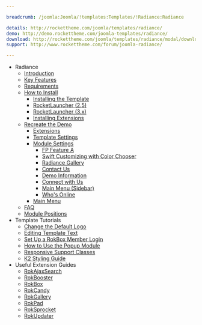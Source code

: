 ```yaml
---

breadcrumb: /joomla:Joomla/!templates:Templates/!Radiance:Radiance

details: http://rockettheme.com/joomla/templates/radiance/
demo: http://demo.rockettheme.com/joomla-templates/radiance/
download: http://rockettheme.com/joomla/templates/radiance/modal/downloads
support: http://www.rockettheme.com/forum/joomla-radiance/

---
```


* Radiance
    * [Introduction]()
    * [Key Features](INDEX.md#key-features)
    * [Requirements](INDEX.md#requirements)
    * [How to Install](../../platform/templates.md#how-to-install)
        * [Installing the Template](../../platform/templates.md#how-to-install-a-joomla-template)
        * [RocketLauncher (2.5)](../../platform/install_joomla_25.md)
        * [RocketLauncher (3.x)](../../platform/install_joomla_3x.md)
        * [Installing Extensions](../../platform/extensions.md#how-to-install-an-extension)
    * [Recreate the Demo](demo.md)
        * [Extensions](demo.md#recommended-extensions)
        * [Template Settings](demo_override.md)
        * [Module Settings](demo.md#module-settings)
            * [FP Feature A](demo_module_1.md)
            * [Swift Customizing with Color Chooser](demo_module_2.md)
            * [Radiance Gallery](demo_module_3.md)
            * [Contact Us](demo_module_4.md)
            * [Demo Information](demo_module_5.md)
            * [Connect with Us](demo_module_6.md)
            * [Main Menu (Sidebar)](demo_module_7.md)
            * [Who's Online](demo_module_8.md)
        * [Main Menu](demo.md#menu-settings)
    * [FAQ](faq.md)
    * [Module Positions](positions.md)
* Template Tutorials
    * [Change the Default Logo](../../basic/how_to_edit_the_logo.md)
    * [Editing Template Text](../../basic/how_to_edit_template_text.md)
    * [Set Up a RokBox Member Login](../../basic/how_to_set_up_a_rokbox_member_login.md)
    * [How to Use the Popup Module](../../basic/how_to_use_popup_module.md)
    * [Responsive Support Classes](../../basic/responsive_support_classes.md)
    * [K2 Styling Guide](../../basic/k2_styling_guide.md)
* Useful Extension Guides
    * [RokAjaxSearch](../../extensions/rokajaxsearch/)
    * [RokBooster](../../extensions/rokbooster/)
    * [RokBox](../../extensions/rokbox/)
    * [RokCandy](../../extensions/rokcandy)
    * [RokGallery](../../extensions/rokgallery/)
    * [RokPad](../../extensions/rokpad/)
    * [RokSprocket](../../extensions/roksprocket/)
    * [RokUpdater](../../extensions/rokupdater/)